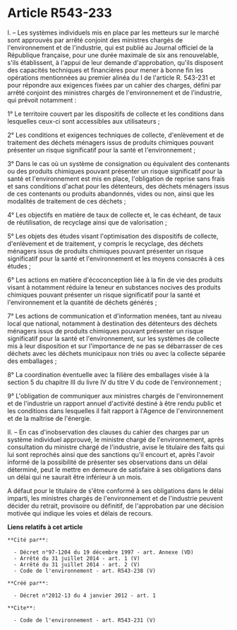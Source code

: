 # Article R543-233

I. – Les systèmes individuels mis en place par les metteurs sur le marché sont approuvés par arrêté conjoint des ministres
chargés de l'environnement et de l'industrie, qui est publié au Journal officiel de la République française, pour une durée
maximale de six ans renouvelable, s'ils établissent, à l'appui de leur demande d'approbation, qu'ils disposent des capacités
techniques et financières pour mener à bonne fin les opérations mentionnées au premier alinéa du I de l'article R. 543-231 et
pour répondre aux exigences fixées par un cahier des charges, défini par arrêté conjoint des ministres chargés de
l'environnement et de l'industrie, qui prévoit notamment :

1° Le territoire couvert par les dispositifs de collecte et les conditions dans lesquelles ceux-ci sont accessibles aux
utilisateurs ;

2° Les conditions et exigences techniques de collecte, d'enlèvement et de traitement des déchets ménagers issus de produits
chimiques pouvant présenter un risque significatif pour la santé et l'environnement ;

3° Dans le cas où un système de consignation ou équivalent des contenants ou des produits chimiques pouvant présenter un
risque significatif pour la santé et l'environnement est mis en place, l'obligation de reprise sans frais et sans conditions
d'achat pour les détenteurs, des déchets ménagers issus de ces contenants ou produits abandonnés, vides ou non, ainsi que les
modalités de traitement de ces déchets ;

4° Les objectifs en matière de taux de collecte et, le cas échéant, de taux de réutilisation, de recyclage ainsi que de
valorisation ;

5° Les objets des études visant l'optimisation des dispositifs de collecte, d'enlèvement et de traitement, y compris le
recyclage, des déchets ménagers issus de produits chimiques pouvant présenter un risque significatif pour la santé et
l'environnement et les moyens consacrés à ces études ;

6° Les actions en matière d'écoconception liée à la fin de vie des produits visant à notamment réduire la teneur en
substances nocives des produits chimiques pouvant présenter un risque significatif pour la santé et l'environnement et la
quantité de déchets générés ;

7° Les actions de communication et d'information menées, tant au niveau local que national, notamment à destination des
détenteurs des déchets ménagers issus de produits chimiques pouvant présenter un risque significatif pour la santé et
l'environnement, sur les systèmes de collecte mis à leur disposition et sur l'importance de ne pas se débarrasser de ces
déchets avec les déchets municipaux non triés ou avec la collecte séparée des emballages ;

8° La coordination éventuelle avec la filière des emballages visée à la section 5 du chapitre III du livre IV du titre V du
code de l'environnement ;

9° L'obligation de communiquer aux ministres chargés de l'environnement et de l'industrie un rapport annuel d'activité
destiné à être rendu public et les conditions dans lesquelles il fait rapport à l'Agence de l'environnement et de la maîtrise
de l'énergie.

II. – En cas d'inobservation des clauses du cahier des charges par un système individuel approuvé, le ministre chargé de
l'environnement, après consultation du ministre chargé de l'industrie, avise le titulaire des faits qui lui sont reprochés
ainsi que des sanctions qu'il encourt et, après l'avoir informé de la possibilité de présenter ses observations dans un délai
déterminé, peut le mettre en demeure de satisfaire à ses obligations dans un délai qui ne saurait être inférieur à un mois.

A défaut pour le titulaire de s'être conformé à ses obligations dans le délai imparti, les ministres chargés de
l'environnement et de l'industrie peuvent décider du retrait, provisoire ou définitif, de l'approbation par une décision
motivée qui indique les voies et délais de recours.

**Liens relatifs à cet article**

	**Cité par**:

	  - Décret n°97-1204 du 19 décembre 1997 - art. Annexe (VD)
	  - Arrêté du 31 juillet 2014 - art. 1 (V)
	  - Arrêté du 31 juillet 2014 - art. 2 (V)
	  - Code de l'environnement - art. R543-238 (V)

	**Créé par**:

	  - Décret n°2012-13 du 4 janvier 2012 - art. 1

	**Cite**:

	  - Code de l'environnement - art. R543-231 (V)
